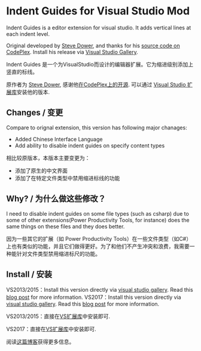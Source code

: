 # Indent Guides for Visual Studio Mod

Indent Guides is a editor extension for visual studio. It adds vertical lines at each indent level.

Original developed by [Steve Dower], and thanks for his [source code on CodePlex](http://indentguide.codeplex.com/).
Install his release via [Visual Studio Gallery](https://visualstudiogallery.msdn.microsoft.com/e792686d-542b-474a-8c55-630980e72c30).

Indent Guides 是一个为VisualStudio而设计的编辑器扩展。它为缩进级别添加上竖直的标线。

原作者为 [Steve Dower], 感谢他[在CodePlex上的开源](http://indentguide.codeplex.com/).
可以通过 [Visual Studio 扩展库](https://visualstudiogallery.msdn.microsoft.com/e792686d-542b-474a-8c55-630980e72c30)安装他的版本.

## Changes / 变更

Compare to orignal extension, this version has following major chanages:

* Added Chinese Interface Language
* Add ability to disable indent guides on specify content types

相比较原版本，本版本主要变更为：

* 添加了原生的中文界面
* 添加了在特定文件类型中禁用缩进标线的功能

## Why? / 为什么做这些修改？

I need to disable indent guides on some file types (such as csharp) due to some of other extensions(Power Productivity Tools, for instance) does the same things on these files and they does better.

因为一些其它的扩展（如 Power Productivity Tools）在一些文件类型（如C#）上也有类似的功能，并且它们做得更好。为了和他们不产生冲突和浪费，我需要一种能针对文件类型禁用缩进标尺的功能。

## Install / 安装

VS2013/2015：Install this version directly via [visual studio gallery](https://visualstudiogallery.msdn.microsoft.com/f6391b7c-0858-4e0f-bf9c-f7a70da71b4b).
Read this [blog post](http://blog.fishlee.net/2015/08/25/release_vsext_indent_guides_chs/) for more information.
VS2017：Install this version directly via [visual studio gallery](https://visualstudiogallery.msdn.microsoft.com/9b3a7aa0-d440-4955-94b1-8107185f0562?redir=0).
Read this [blog post](http://blog.fishlee.net/2015/08/25/release_vsext_indent_guides_chs/) for more information.

VS2013/2015：直接在[VS扩展库](https://visualstudiogallery.msdn.microsoft.com/f6391b7c-0858-4e0f-bf9c-f7a70da71b4b)中安装即可.

VS2017：直接在[VS扩展库](https://visualstudiogallery.msdn.microsoft.com/9b3a7aa0-d440-4955-94b1-8107185f0562)中安装即可.

阅读[这篇博客](http://blog.fishlee.net/2015/08/25/release_vsext_indent_guides_chs/)获得更多信息。


[Steve Dower]: https://visualstudiogallery.msdn.microsoft.com/site/search?f%5B0%5D.Type=User&f%5B0%5D.Value=Zooba